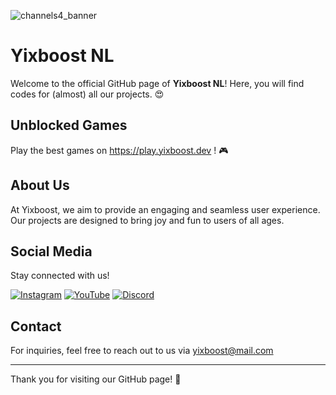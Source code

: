 ![channels4_banner](https://github.com/user-attachments/assets/cfe95e9b-f716-401a-a130-22f53da891c2)

# Yixboost NL

Welcome to the official GitHub page of **Yixboost NL**! Here, you will find codes for (almost) all our projects. 😍

## Unblocked Games

Play the best games on https://play.yixboost.dev ! 🎮  

## About Us

At Yixboost, we aim to provide an engaging and seamless user experience. Our projects are designed to bring joy and fun to users of all ages.

## Social Media

Stay connected with us!

[![Instagram](https://img.shields.io/badge/Instagram-ff69b4?style=for-the-badge&logo=instagram&logoColor=white)](https://www.instagram.com/yixboost)  [![YouTube](https://img.shields.io/badge/YouTube-c71606?style=for-the-badge&logo=youtube&logoColor=white)](https://www.youtube.com/@yixboost)   [![Discord](https://img.shields.io/badge/Discord-5865F2?style=for-the-badge&logo=discord&logoColor=white)](https://link.yixboost.dev/discord)  


## Contact

For inquiries, feel free to reach out to us via yixboost@mail.com

---

Thank you for visiting our GitHub page! 🚀
